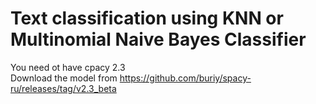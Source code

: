 # Text classification using KNN or Multinomial Naive Bayes Classifier  

You need ot have cpacy 2.3  
Download the model from https://github.com/buriy/spacy-ru/releases/tag/v2.3_beta
